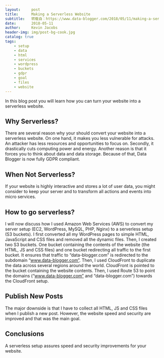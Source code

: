 ```yaml
---
layout:     post
title:      Making a Serverless Website
subtitle:   转载自：https://www.data-blogger.com/2018/05/11/making-a-serverless-website/
date:       2018-05-11
author:     Kevin Jacobs
header-img: img/post-bg-cook.jpg
catalog: true
tags:
    - setup
    - data
    - html
    - services
    - wordpress
    - buckets
    - gdpr
    - goal
    - files
    - website
---
```


In this blog post you will learn how you can turn your website into a serverless website.



## Why Serverless?

There are several reason why your should convert your website into a serverless website. On one hand, it makes you less vulnerable for attacks. An attacker has less resources and opportunities to focus on. Secondly, it drastically cuts computing power and energy. Another reason is that it forces you to think about data and data storage. Because of that, Data Blogger is now fully GDPR compliant.

## When Not Serverless?

If your website is highly interactive and stores a lot of user data, you might consider to keep your server and to transform all actions and events into micro services.

 

## How to go serverless?

I will now discuss how I used Amazon Web Services (AWS) to convert my server setup (EC2, WordPress, MySQL, PHP, Nginx) to a serverless setup (S3 buckets). I first converted all my WordPress pages to simple HTML, JavaScript and CSS files and removed all the dynamic files. Then, I created two S3 buckets. One bucket containing the contents of the website (the HTML, JS and CSS files) and one bucket redirecting all traffic to the first bucket. It ensures that traffic to “data-blogger.com” is redirected to the subdomain “www.data-blogger.com”. Then, I used CloudFront to duplicate the data across several regions around the world. CloudFront is pointed to the bucket containing the website contents. Then, I used Route 53 to point the domains (“www.data-blogger.com” and “data-blogger.com”) towards the CloudFront setup.

## Publish New Posts

The major downside is that I have to collect all HTML, JS and CSS files when I publish a new post. However, the website speed and security are improved and that was the main goal.

## Conclusions

A serverless setup assures speed and security improvements for your website.

 
